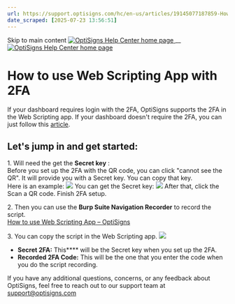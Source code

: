 ```yaml
---
url: https://support.optisigns.com/hc/en-us/articles/19145077187859-How-to-use-Web-Scripting-App-with-2FA
date_scraped: [2025-07-23 13:56:51]
---
```


Skip to main content
[ ![OptiSigns Help Center home page](/hc/theming_assets/01HZKNYSEQ6GRC01C0J27PZ3RC) ](/hc/en-us "Home")
__
[ ![OptiSigns Help Center home page](/hc/theming_assets/01HZKNYSEQ6GRC01C0J27PZ3RC) ](/hc/en-us "Home")
#  How to use Web Scripting App with 2FA 
If your dashboard requires login with the 2FA, OptiSigns supports the 2FA in the Web Scripting app. 
If your dashboard doesn't require the 2FA, you can just follow this [article](/hc/en-us/articles/1500012522362).
## **Let's jump in and get started:**
1\. Will need the get the **Secret key** :  
Before you set up the 2FA with the QR code, you can click "cannot see the QR". It will provide you with a Secret key. You can copy that key.  
Here is an example: 
[![](/attachments/token/xOjvcQdIqA9avnfjpzeOZVRqG/?name=image.png)](/attachments/token/xOjvcQdIqA9avnfjpzeOZVRqG/?name=image.png)
You can get the Secret key:
[![](/attachments/token/0MBnE1wGrWf20KsUlRNDpncuK/?name=image.png)](/attachments/token/0MBnE1wGrWf20KsUlRNDpncuK/?name=image.png)
After that, click the Scan a QR code. Finish 2FA setup.  
  
2\. Then you can use the **Burp Suite Navigation Recorder** to record the script.  
[How to use Web Scripting App – OptiSigns](https://support.optisigns.com/hc/en-us/articles/1500012522362-How-to-use-Web-Scripting-App)  
  
3\. You can copy the script in the Web Scripting app.
[![](/attachments/token/0XtC76qd4uFdnNZ9xFev0SlJB/?name=image.png)](/attachments/token/0XtC76qd4uFdnNZ9xFev0SlJB/?name=image.png)
  * **Secret 2FA:** This**** will be the Secret key when you set up the 2FA.
  * **Recorded 2FA Code:** This will be the one that you enter the code when you do the script recording.


If you have any additional questions, concerns, or any feedback about OptiSigns, feel free to reach out to our support team at [support@optisigns.com](mailto:support@optisigns.com)
